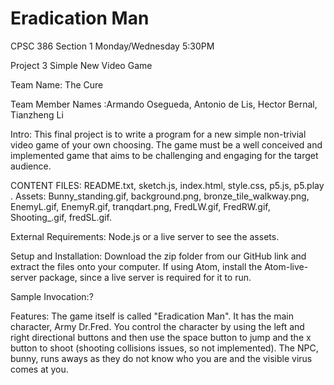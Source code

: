 # Eradication Man
CPSC 386 Section 1 Monday/Wednesday 5:30PM

Project 3 Simple New Video Game

Team Name: The Cure

Team Member Names :Armando Osegueda, Antonio de Lis, Hector Bernal, Tianzheng Li

Intro: This final project is to write a program for a new simple non-trivial video game of your own choosing. 
The game must be a well conceived and implemented game that aims to be challenging and engaging for the target audience.


CONTENT FILES: README.txt, sketch.js, index.html, style.css, p5.js, p5.play .
               Assets: Bunny_standing.gif, background.png, bronze_tile_walkway.png, EnemyL.gif,     EnemyR.gif, tranqdart.png, FredLW.gif, FredRW.gif, Shooting_.gif, fredSL.gif.

External Requirements: Node.js or a live server to see the assets. 

Setup and Installation: Download the zip folder from our GitHub link and extract the files onto your computer. If using Atom, install the Atom-live-server package, since a live server is required for it to run. 

Sample Invocation:?

Features: The game itself is called "Eradication Man". It has the main character, Army Dr.Fred. You control the character by using the left and right directional buttons and then use the space button to jump and the x button to shoot (shooting collisions issues, so not implemented). The NPC, bunny, runs aways as they do not know who you are and the visible virus comes at you. 
